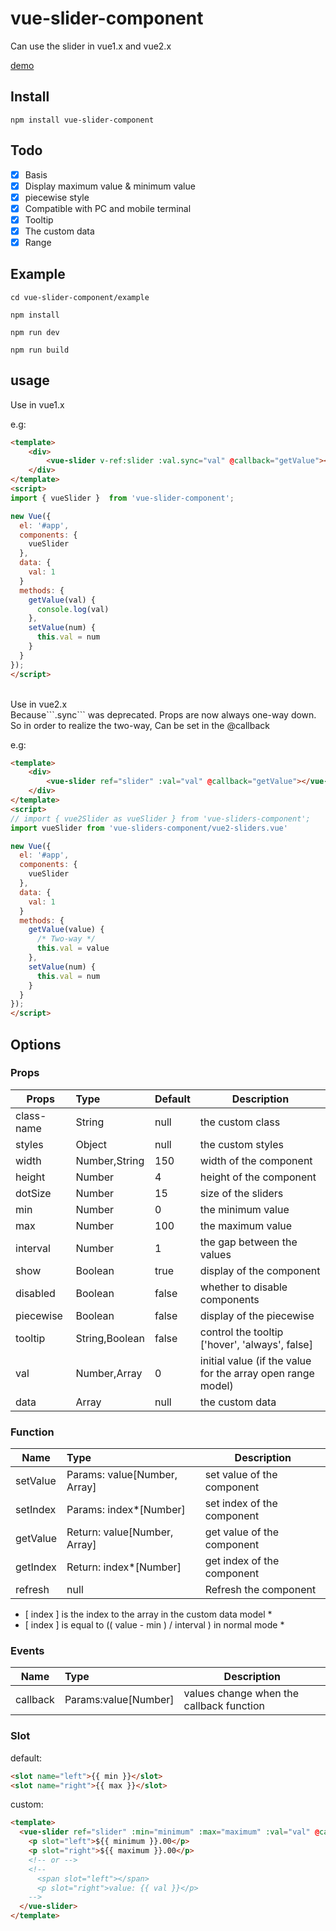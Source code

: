 # vue-slider-component
Can use the slider in vue1.x and  vue2.x

[demo](https://nightcatsama.github.io/vue-slider-component/example/)

## Install
```
npm install vue-slider-component
```

## Todo

- [x] Basis
- [x] Display maximum value & minimum value
- [x] piecewise style
- [x] Compatible with PC and mobile terminal
- [x] Tooltip
- [x] The custom data
- [x] Range

## Example

```
cd vue-slider-component/example
```
```
npm install
```
```
npm run dev
```
```
npm run build
```


## usage
Use in vue1.x

e.g:
```html
<template>
    <div>
        <vue-slider v-ref:slider :val.sync="val" @callback="getValue"></vue-slider>
    </div>
</template>
<script>
import { vueSlider }  from 'vue-slider-component';

new Vue({
  el: '#app',
  components: {
    vueSlider
  },
  data: {
    val: 1
  }
  methods: {
    getValue(val) {
      console.log(val)
    },
    setValue(num) {
      this.val = num
    }
  }
});
</script>
```
<br>
Use in vue2.x 
<br>Because```.sync``` was deprecated. Props are now always one-way down. So in order to realize the two-way, Can be set in the @callback

e.g:
```html
<template>
    <div>
        <vue-slider ref="slider" :val="val" @callback="getValue"></vue-slider>
    </div>
</template>
<script>
// import { vue2Slider as vueSlider } from 'vue-sliders-component';
import vueSlider from 'vue-sliders-component/vue2-sliders.vue'

new Vue({
  el: '#app',
  components: {
    vueSlider
  },
  data: {
    val: 1
  }
  methods: {
    getValue(value) {
      /* Two-way */
      this.val = value
    },
    setValue(num) {
      this.val = num
    }
  }
});
</script>
```

## Options

### Props
| Props       | Type          | Default  | Description  |
| ----------- |:--------------| ---------|--------------|
| class-name  | String        | null     | the custom class |
| styles      | Object        | null     | the custom styles |
| width       | Number,String | 150      | width of the component |
| height      | Number        | 4        | height of the component |
| dotSize     | Number        | 15       | size of the sliders |
| min         | Number        | 0        | the minimum value   |
| max         | Number        | 100      | the maximum value   |
| interval    | Number        | 1        | the gap between the values |
| show        | Boolean       | true     | display of the component |
| disabled    | Boolean       | false    | whether to disable components |
| piecewise   | Boolean       | false    | display of the piecewise |
| tooltip     | String,Boolean| false    | control the tooltip ['hover', 'always', false] |
| val         | Number,Array  | 0        | initial value (if the value for the array open range model) |
| data        | Array         | null     | the custom data |


### Function
| Name        | Type                         | Description  |
| ----------- |:-----------------------------| -------------|
| setValue    | Params: value[Number, Array] | set value of the component |
| setIndex    | Params: index*[Number]       | set index of the component  |
| getValue    | Return: value[Number, Array] | get value of the component |
| getIndex    | Return: index*[Number]       | get index of the component |
| refresh     | null                         | Refresh the component      |

* [ index ] is the index to the array in the custom data model *
* [ index ] is equal to (( value - min ) / interval ) in normal mode *

### Events
| Name        | Type          | Description  |
| ----------- |:--------------|--------------|
| callback    | Params:value[Number] | values change when the callback function |

### Slot

default:
```html
<slot name="left">{{ min }}</slot>
<slot name="right">{{ max }}</slot>
```

custom:
```html
<template>
  <vue-slider ref="slider" :min="minimum" :max="maximum" :val="val" @callback="getValue">
    <p slot="left">${{ minimum }}.00</p>
    <p slot="right">${{ maximum }}.00</p>
    <!-- or -->
    <!--
      <span slot="left"></span>
      <p slot="right">value: {{ val }}</p>
    -->
  </vue-slider>
</template>
```
